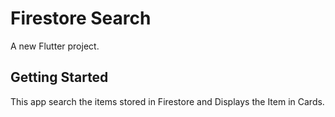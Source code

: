 # Firestore Search

A new Flutter project.

## Getting Started

This app search the items stored in Firestore and Displays the Item in Cards.


